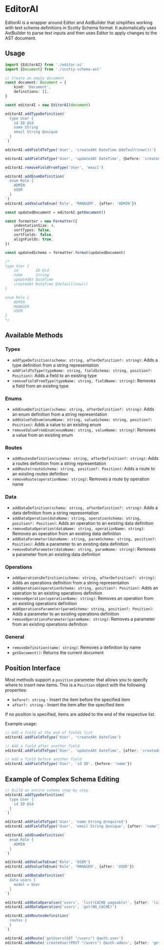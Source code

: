 # EditorAI

EditorAI is a wrapper around Editor and AstBuilder that simplifies working with text schema definitions in Scotty Schema format. It automatically uses AstBuilder to parse text inputs and then uses Editor to apply changes to the AST document.

## Usage

```typescript
import {EditorAI} from './editor-ai'
import {Document} from './scotty-schema-ast'

// Create an empty document
const document: Document = {
    kind: 'Document',
    definitions: [],
}

const editorAI = new EditorAI(document)

editorAI.addTypeDefinition(`
  type User {
    id ID @id
    name String
    email String @unique
  }
`)

editorAI.addFieldToType('User', 'createdAt DateTime @default(now())')

editorAI.addFieldToType('User', 'updatedAt DateTime', {before: 'createdAt'})

editorAI.removeFieldFromType('User', 'email')

editorAI.addEnumDefinition(`
  enum Role {
    ADMIN
    USER
  }
`)
editorAI.addValueToEnum('Role', 'MANAGER', {after: 'ADMIN'})

const updatedDocument = editorAI.getDocument()

const formatter = new Formatter({
    indentationSize: 4,
    sortTypes: false,
    sortFields: false,
    alignFields: true,
})

const updatedSchema = formatter.format(updatedDocument)

/*
type User {
    id        ID @id
    name      String
    updatedAt DateTime
    createdAt DateTime @default(now())
}

enum Role {
    ADMIN
    MANAGER
    USER
}
*/
```

## Available Methods

### Types

- `addTypeDefinition(schema: string, afterDefinition?: string)`: Adds a type definition from a string representation
- `addFieldToType(typeName: string, fieldSchema: string, position?: Position)`: Adds a field to an existing type
- `removeFieldFromType(typeName: string, fieldName: string)`: Removes a field from an existing type

### Enums

- `addEnumDefinition(schema: string, afterDefinition?: string)`: Adds an enum definition from a string representation
- `addValueToEnum(enumName: string, valueSchema: string, position?: Position)`: Adds a value to an existing enum
- `removeValueFromEnum(enumName: string, valueName: string)`: Removes a value from an existing enum

### Routes

- `addRoutesDefinition(schema: string, afterDefinition?: string)`: Adds a routes definition from a string representation
- `addRoute(routeSchema: string, position?: Position)`: Adds a route to an existing routes definition
- `removeRoute(operationName: string)`: Removes a route by operation name

### Data

- `addDataDefinition(schema: string, afterDefinition?: string)`: Adds a data definition from a string representation
- `addDataOperation(dataName: string, operationSchema: string, position?: Position)`: Adds an operation to an existing data definition
- `removeDataOperation(dataName: string, operationName: string)`: Removes an operation from an existing data definition
- `addDataParameter(dataName: string, paramSchema: string, position?: Position)`: Adds a parameter to an existing data definition
- `removeDataParameter(dataName: string, paramName: string)`: Removes a parameter from an existing data definition

### Operations

- `addOperationsDefinition(schema: string, afterDefinition?: string)`: Adds an operations definition from a string representation
- `addOperation(operationSchema: string, position?: Position)`: Adds an operation to an existing operations definition
- `removeOperation(operationName: string)`: Removes an operation from an existing operations definition
- `addOperationsParameter(paramSchema: string, position?: Position)`: Adds a parameter to an existing operations definition
- `removeOperationsParameter(paramName: string)`: Removes a parameter from an existing operations definition

### General

- `removeDefinition(name: string)`: Removes a definition by name
- `getDocument()`: Returns the current document

## Position Interface

Most methods support a `position` parameter that allows you to specify where to insert new items. This is a `Position` object with the following properties:
- `before?: string` - Insert the item before the specified item
- `after?: string` - Insert the item after the specified item

If no position is specified, items are added to the end of the respective list.

Example usage:
```typescript
// Add a field at the end of fields list
editorAI.addFieldToType('User', 'createdAt DateTime')

// Add a field after another field
editorAI.addFieldToType('User', 'updatedAt DateTime', {after: 'createdAt'})

// Add a field before another field
editorAI.addFieldToType('User', 'id ID', {before: 'name'})
```

## Example of Complex Schema Editing

```typescript
// Build an entire schema step by step
editorAI.addTypeDefinition(`
  type User {
    id ID @id
  }
`)

editorAI.addFieldToType('User', 'name String @required')
editorAI.addFieldToType('User', 'email String @unique', {after: 'name'})

editorAI.addEnumDefinition(`
  enum Role {
    ADMIN
  }
`)

editorAI.addValueToEnum('Role', 'USER')
editorAI.addValueToEnum('Role', 'MANAGER', {after: 'USER'})

editorAI.addDataDefinition(`
  data users {
    model = User
  }
`)

editorAI.addDataOperation('users', 'list(CACHE pageable)', {after: 'list'})
editorAI.addDataOperation('users', 'get(NO_CACHE)')

editorAI.addRoutesDefinition(`
  routes {
  }
`)

editorAI.addRoute('getUsers(GET "/users") @auth.user')
editorAI.addRoute('createUser(POST "/users") @auth.admin', {after: 'getUsers'})
```